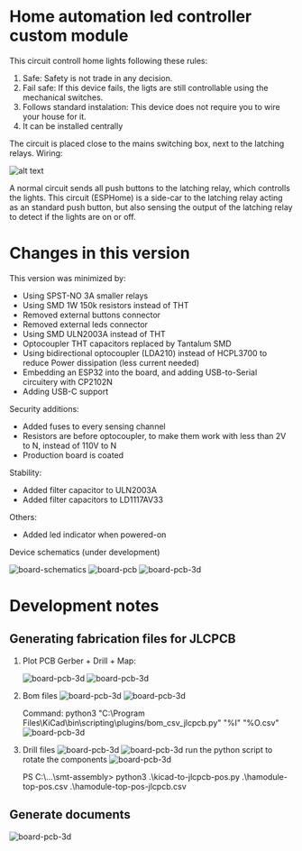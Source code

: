  # Home automation led controller custom module

 This circuit controll home lights following these rules:
 1. Safe: Safety is not trade in any decision.
 1. Fail safe: If this device fails, the ligts are still controllable using the mechanical switches.
 1. Follows standard instalation: This device does not require you to wire your house for it.
 1. It can be installed centrally

The circuit is placed close to the mains switching box, next to the latching relays. Wiring: 

![alt text](readme-media/relay-wiring.png)

A normal circuit sends all push buttons to the latching relay, which controlls the lights.
This circuit (ESPHome) is a side-car to the latching relay acting as an standard push button, but also sensing the output of the latching relay to detect if the lights are on or off.

# Changes in this version

This version was minimized by:
* Using SPST-NO 3A smaller relays
* Using SMD 1W 150k resistors instead of THT
* Removed external buttons connector
* Removed external leds connector
* Using SMD ULN2003A instead of THT
* Optocoupler THT capacitors replaced by Tantalum SMD
* Using bidirectional optocoupler (LDA210) instead of HCPL3700 to reduce Power dissipation (less current needed)
* Embedding an ESP32 into the board, and adding USB-to-Serial circuitery with CP2102N
* Adding USB-C support

Security additions:
* Added fuses to every sensing channel
* Resistors are before optocoupler, to make them work with less than 2V to N, instead of 110V to N
* Production board is coated

Stability:
* Added filter capacitor to ULN2003A
* Added filter capacitors to LD1117AV33

Others:
* Added led indicator when powered-on

Device schematics (under development) 

![board-schematics](readme-media/board-schematics.svg)
![board-pcb](readme-media/board-pcb.png)
![board-pcb-3d](readme-media/board-pcb-3d.png)

# Development notes

## Generating fabrication files for JLCPCB
1. Plot PCB Gerber + Drill + Map:

    ![board-pcb-3d](readme-media/tutorial/plot-1.png)
    ![board-pcb-3d](readme-media/tutorial/plot-2.png)

1. Bom files
    ![board-pcb-3d](readme-media/tutorial/bom-1.png)
    ![board-pcb-3d](readme-media/tutorial/bom-2.png)

    Command: python3 "C:\Program Files\KiCad\bin\scripting\plugins/bom_csv_jlcpcb.py" "%I" "%O.csv"
    ![board-pcb-3d](readme-media/tutorial/bom-3.png)

1. Drill files
    ![board-pcb-3d](readme-media/tutorial/pos-1.png)
    ![board-pcb-3d](readme-media/tutorial/pos-2.png)
    run the python script to rotate the components
    ![board-pcb-3d](readme-media/tutorial/pos-3.png)

    PS C:\\...\smt-assembly> python3 .\kicad-to-jlcpcb-pos.py .\hamodule-top-pos.csv .\hamodule-top-pos-jlcpcb.csv

## Generate documents

![board-pcb-3d](readme-media/tutorial/gen-images-1.png)